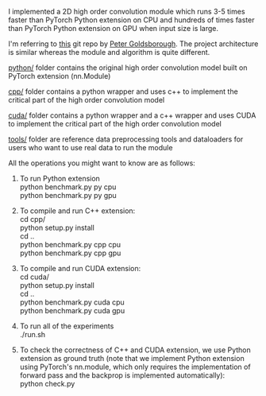 I implemented a 2D high order convolution module which runs 3-5 times faster than PyTorch Python extension on CPU and hundreds of times faster than PyTorch Python extension on GPU when input size is large.  

I'm referring to [this](https://github.com/pytorch/extension-cpp/tree/master/) git repo by [Peter Goldsborough](https://github.com/goldsborough). The project architecture is similar whereas the module and algorithm is quite different.  


[python/](https://github.com/YHHHCF/PyTorch_Extension/tree/master/python) folder contains the original high order convolution model built on PyTorch extension (nn.Module)  

[cpp/](https://github.com/YHHHCF/PyTorch_Extension/tree/master/cpp) folder contains a python wrapper and uses c++ to implement the critical part of the high order convolution model  

[cuda/](https://github.com/YHHHCF/PyTorch_Extension/tree/master/cuda) folder contains a python wrapper and a c++ wrapper and uses CUDA to implement the critical part of the high order convolution model  

[tools/](https://github.com/YHHHCF/PyTorch_Extension/tree/master/tools) folder are reference data preprocessing tools and dataloaders for users who want to use real data to run the module  

All the operations you might want to know are as follows:  

1. To run Python extension  
python benchmark.py py cpu  
python benchmark.py py gpu  

2. To compile and run C++ extension:  
cd cpp/  
python setup.py install  
cd ..  
python benchmark.py cpp cpu  
python benchmark.py cpp gpu  

3. To compile and run CUDA extension:  
cd cuda/  
python setup.py install  
cd ..  
python benchmark.py cuda cpu  
python benchmark.py cuda gpu  

4. To run all of the experiments  
./run.sh  

5. To check the correctness of C++ and CUDA extension, we use Python extension as ground truth (note that we implement Python extension using PyTorch's nn.module, which only requires the implementation of forward pass and the backprop is implemented automatically):  
python check.py  


